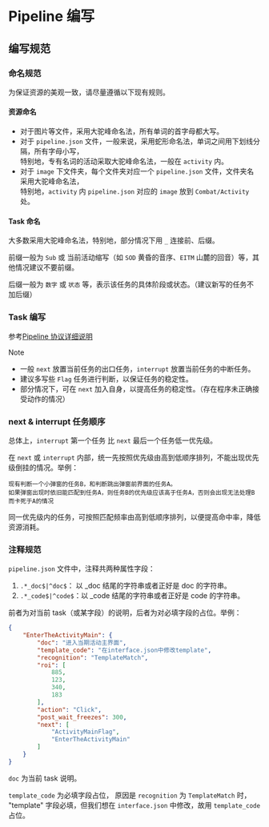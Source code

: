 # Pipeline 编写

## 编写规范

### 命名规范

为保证资源的美观一致，请尽量遵循以下现有规则。

#### 资源命名

- 对于图片等文件，采用大驼峰命名法，所有单词的首字母都大写。
- 对于 `pipeline.json` 文件，一般来说，采用蛇形命名法，单词之间用下划线分隔，所有字母小写，  
  特别地，专有名词的活动采取大驼峰命名法，一般在 `activity` 内。
- 对于 `image` 下文件夹，每个文件夹对应一个 `pipeline.json` 文件，文件夹名采用大驼峰命名法，  
  特别地，`activity` 内 `pipeline.json` 对应的 `image` 放到 `Combat/Activity` 处。

#### Task 命名

大多数采用大驼峰命名法，特别地，部分情况下用 `_` 连接前、后缀。

前缀一般为 `Sub` 或 当前活动缩写（如 `SOD` 黄昏的音序、`EITM` 山麓的回音）等，其他情况建议不要前缀。

后缀一般为 `数字` 或 `状态` 等，表示该任务的具体阶段或状态。（建议新写的任务不加后缀）

### Task 编写

参考[Pipeline 协议详细说明](https://github.com/MaaXYZ/MaaFramework/blob/main/docs/zh_cn/3.1-%E4%BB%BB%E5%8A%A1%E6%B5%81%E6%B0%B4%E7%BA%BF%E5%8D%8F%E8%AE%AE.md)

> [!NOTE]
>
> - 一般 `next` 放置当前任务的出口任务，`interrupt` 放置当前任务的中断任务。
> - 建议多写些 `Flag` 任务进行判断，以保证任务的稳定性。
> - 部分情况下，可在 `next` 加入自身，以提高任务的稳定性。（存在程序未正确接受动作的情况）

### next & interrupt 任务顺序

总体上，`interrupt` 第一个任务 比 `next` 最后一个任务低一优先级。

在 `next` 或 `interrupt` 内部，统一先按照优先级由高到低顺序排列，不能出现优先级倒挂的情况。举例：

```plaintext
现有判断一个小弹窗的任务B，和判断跳出弹窗前界面的任务A。
如果弹窗出现时依旧能匹配到任务A，则任务B的优先级应该高于任务A，否则会出现无法处理B而卡死于A的情况
```

同一优先级内的任务，可按照匹配频率由高到低顺序排列，以便提高命中率，降低资源消耗。

### 注释规范

`pipeline.json` 文件中，注释共两种属性字段：

1. `.*_doc$|^doc$`： 以 _doc 结尾的字符串或者正好是 doc 的字符串。
2. `.*_code$|^code$`：以 _code 结尾的字符串或者正好是 code 的字符串。

前者为对当前 task（或某字段）的说明，后者为对必填字段的占位。举例：

```json
{
    "EnterTheActivityMain": {
        "doc": "进入当期活动主界面",
        "template_code": "在interface.json中修改template",
        "recognition": "TemplateMatch",
        "roi": [
            885,
            123,
            340,
            183
        ],
        "action": "Click",
        "post_wait_freezes": 300,
        "next": [
            "ActivityMainFlag",
            "EnterTheActivityMain"
        ]
    }
}
```

`doc` 为当前 task 说明。

`template_code` 为必填字段占位，
原因是 `recognition` 为 `TemplateMatch` 时， "template" 字段必填，但我们想在 `interface.json` 中修改，故用 `template_code` 占位。
